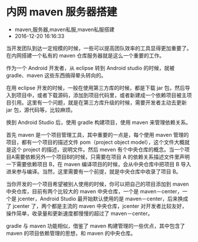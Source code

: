 # 内网 maven 服务器搭建
- maven,服务器,maven私服,maven私服搭建
- 2016-12-20 16:16:33


当开发团队到达一定规模的时候，一些可以提高团队效率的工具显得更加重要了。在内网搭建一个私有的 maven 仓库服务器就是这么一个重要的工作。

作为一个 Android 开发者，从 eclipse 转到 Android studio 的时候，就被 gradle、maven 这些东西搞得晕头转向的。

在用 eclipse 开发的时候，一般在使用第三方库的时候，都是下载 jar 包，然后导入到项目中，或者下载源码，添加到项目代码里，或者新建成一个依赖项目被主项目引用。这里有一个问题，就是在第三方库升级的时候，需要开发者主动去更新 jar 包，源代码等，比较麻烦。

换到 Android Studio 后，使用 gradle 构建项目，使用 maven 来管理依赖关系。

首先 maven 是一个项目管理工具，其中重要的一点是，每个使用 maven 管理的项目，都有一个项目的描述文件 pom（project object model），这个文件大概就是这个 project 的描述，说明文件。然后 meven 有个中央仓库的概念。当一个项目A需要依赖另外一个项目B的时候，只需要在项目 A 的依赖关系描述文件里声明一下需要依赖项目 B，在 maven 编译项目的时候，会从中央仓库中把项目 B 导入进来参与编译。当然，这里需要有一个前提，就是中央仓库中收录了项目 B。

当你开发的一个项目希望被别人使用的时候，你可以把自己的项目添加到 maven 中央仓库，目前有两个比较大的 maven 中央仓库，一个是 maven－center，一个是 jcenter，Android Studio 最开始默认使用的是 maven－center，后来换成了 jcenter 了，两个都是主流的 maven 中央仓库，jcenter 对开发者比较友好，操作简单，收录量和更新速度都慢慢的超过了 maven－center。

gradle 与 maven 功能相似，借鉴了 maven 构建管理的一些优点，其中包含了 maven 的项目依赖管理的思想，和 maven 的中央仓库。